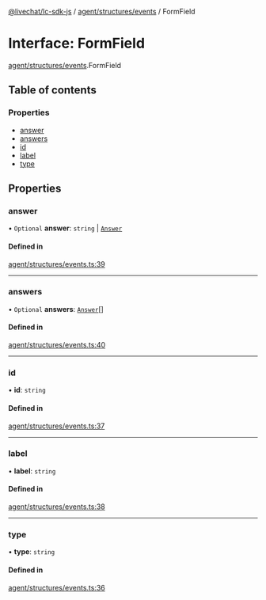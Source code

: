 [@livechat/lc-sdk-js](../README.md) / [agent/structures/events](../modules/agent_structures_events.md) / FormField

# Interface: FormField

[agent/structures/events](../modules/agent_structures_events.md).FormField

## Table of contents

### Properties

- [answer](agent_structures_events.FormField.md#answer)
- [answers](agent_structures_events.FormField.md#answers)
- [id](agent_structures_events.FormField.md#id)
- [label](agent_structures_events.FormField.md#label)
- [type](agent_structures_events.FormField.md#type)

## Properties

### answer

• `Optional` **answer**: `string` \| [`Answer`](agent_structures_events.Answer.md)

#### Defined in

[agent/structures/events.ts:39](https://github.com/livechat/lc-sdk-js/blob/1fa827f/src/agent/structures/events.ts#L39)

___

### answers

• `Optional` **answers**: [`Answer`](agent_structures_events.Answer.md)[]

#### Defined in

[agent/structures/events.ts:40](https://github.com/livechat/lc-sdk-js/blob/1fa827f/src/agent/structures/events.ts#L40)

___

### id

• **id**: `string`

#### Defined in

[agent/structures/events.ts:37](https://github.com/livechat/lc-sdk-js/blob/1fa827f/src/agent/structures/events.ts#L37)

___

### label

• **label**: `string`

#### Defined in

[agent/structures/events.ts:38](https://github.com/livechat/lc-sdk-js/blob/1fa827f/src/agent/structures/events.ts#L38)

___

### type

• **type**: `string`

#### Defined in

[agent/structures/events.ts:36](https://github.com/livechat/lc-sdk-js/blob/1fa827f/src/agent/structures/events.ts#L36)
